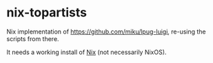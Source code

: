 # nix-topartists
Nix implementation of https://github.com/miku/lpug-luigi, re-using the scripts from there.

It needs a working install of [Nix](https://nixos.org/nix) (not necessarily NixOS).
